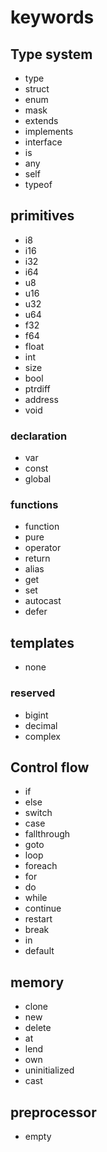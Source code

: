 # keywords


## Type system

* type
* struct
* enum
* mask
* extends
* implements
* interface
* is
* any
* self
* typeof

## primitives

* i8
* i16
* i32
* i64
* u8
* u16
* u32
* u64
* f32
* f64
* float
* int
* size
* bool
* ptrdiff
* address
* void


### declaration

* var
* const
* global

### functions

* function
* pure
* operator
* return
* alias
* get
* set
* autocast
* defer

<!-- TODO tokens.md -->
## templates

* none

<!-- TODO tokens.md -->
### reserved

* bigint
* decimal
* complex

## Control flow

* if
* else
* switch
* case
* fallthrough
* goto
* loop
* foreach
* for
* do
* while
* continue
* restart
* break
* in
* default

## memory

* clone
* new
* delete
* at
* lend
* own
* uninitialized
* cast

<!-- TODO tokens.md -->
## preprocessor

* empty
